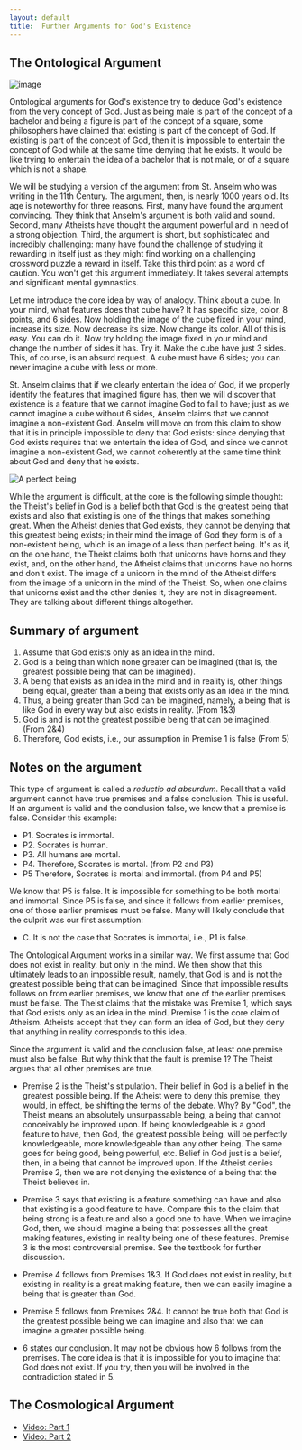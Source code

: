 ```yaml
---
layout: default
title:  Further Arguments for God's Existence
---
```



## The Ontological Argument 


![image](ans.jpeg)

Ontological arguments for God's existence try to deduce God's existence from the very concept of God. Just as being male is part of the concept of a bachelor and being a figure is part of the concept of a square, some philosophers have claimed that existing is part of the concept of God. If existing is part of the concept of God, then it is impossible to entertain the concept of God while at the same time denying that he exists. It would be like trying to entertain the idea of a bachelor that is not male, or of a square which is not a shape. 

We will be studying a version of the argument from St. Anselm who was writing in the 11th Century. The argument, then, is nearly 1000 years old. Its age is noteworthy for three reasons. First, many have found the argument convincing. They think that Anselm's argument is both valid and sound. Second, many Atheists have thought the argument powerful and in need of a strong objection. Third, the argument is short, but sophisticated and incredibly challenging: many have found the challenge of studying it rewarding in itself just as they might find working on a challenging crossword puzzle a reward in itself. Take this third point as a word of caution. You won't get this argument immediately. It takes several attempts and significant mental gymnastics. 

Let me introduce the core idea by way of analogy. Think about a cube. In your mind, what features does that cube have? It has specific size, color, 8 points, and 6 sides. Now holding the image of the cube fixed in your mind, increase its size. Now decrease its size. Now change its  color. All of this is easy. You can do it. Now try holding the image fixed in your mind and change the number of sides it has. Try it. Make the cube have just 3 sides. This, of course, is an absurd request. A cube must have 6 sides; you can never imagine a cube with less or more. 

St. Anselm claims that if we clearly entertain the idea of God, if we properly identify the features that imagined figure has, then we will discover that existence is a feature that we cannot imagine God to fail to have; just as we cannot imagine a cube without 6 sides, Anselm claims that we cannot imagine a non-existent God. Anselm will move on from this claim to show that it is in principle impossible to deny that God exists: since denying that God exists requires that we entertain the idea of God, and since we cannot imagine a non-existent God, we cannot coherently at the same time think about God and deny that he exists. 

![A perfect being](omn.jpeg)

While the argument is difficult, at the core is the following simple thought: the Theist's belief in God is a belief both that God is the greatest being that exists and also that existing is one of the things that makes something great. When the Atheist denies that God exists, they cannot be denying that this greatest being exists; in their mind the image of God they form is of a non-existent being, which is an image of a less than perfect being. It's as if, on the one hand, the Theist claims both that unicorns have horns and they exist, and, on the other hand, the Atheist claims that unicorns have no horns and don't exist. The image of a unicorn in the mind of the Atheist differs from the image of a unicorn in the mind of the Theist. So, when one claims that unicorns exist and the other denies it, they are not in disagreement. They are talking about different things altogether. 

## Summary of argument

1. Assume that God exists only as an idea in the mind.
1. God is a being than which none greater can be imagined (that is, the greatest possible being that can be imagined).
3. A being that exists as an idea in the mind and in reality is, other things being equal, greater than a being that exists only as an idea in the mind.
4. Thus, a being greater than God can be imagined, namely, a being that is like God in every way but also exists in reality. (From 1&3)
5. God is and is not the greatest possible being that can be imagined. (From 2&4)
6. Therefore, God exists, i.e., our assumption in Premise 1 is false (From 5)


## Notes on the argument 

This type of argument is called a *reductio ad absurdum*. Recall that a valid argument cannot have true premises and a false conclusion. This is useful. If an argument is valid and the conclusion false, we know that a premise is false. Consider this example:
 
+ P1. Socrates is immortal. 
+ P2. Socrates is human. 
+ P3. All humans are mortal. 
+ P4. Therefore, Socrates is mortal. (from P2 and P3)
+ P5 Therefore, Socrates is mortal and immortal. (from P4 and P5)

We know that P5 is false. It is impossible for something to be both mortal and immortal. Since P5 is false, and since it follows from earlier premises, one of those earlier premises must be false. Many will likely conclude that the culprit was our first assumption: 

+ C. It is not the case that Socrates is immortal, i.e., P1 is false. 

The Ontological Argument works in a similar way. We first assume that God does not exist in reality, but only in the mind. We then show that this ultimately leads to an impossible result, namely, that God is and is not the greatest possible being that can be imagined. Since that impossible results follows on from earlier premises, we know that one of the earlier premises must be false. The Theist claims that the mistake was Premise 1, which says that God exists only as an idea in the mind. Premise 1 is the core claim of Atheism. Atheists accept that they can form an idea of God, but they deny that anything in reality corresponds to this idea. 

Since the argument is valid and the conclusion false, at least one premise must also be false. But why think that the fault is premise 1? The Theist argues that all other premises are true. 


+ Premise 2 is the Theist's stipulation. Their belief in God is a belief in the greatest possible being. If the Atheist were to deny this premise, they would, in effect, be shifting the terms of the debate. Why? By "God", the Theist means an absolutely unsurpassable being, a being that cannot conceivably be improved upon. If being knowledgeable is a good feature to have, then God, the greatest possible being, will be perfectly knowledgeable, more knowledgeable than any other being. The same goes for being good, being powerful, etc. Belief in God just is a belief, then, in a being that cannot be improved upon. If the Atheist denies Premise 2, then we are not denying the existence of a being that the Theist believes in. 

+ Premise 3 says that existing is a feature something can have and also that existing is a good feature to have. Compare this to the claim that being strong is a feature and also a good one to have. When we imagine God, then, we should imagine a being that possesses all the great making features, existing in reality being one of these features. Premise 3 is the most controversial premise. See the textbook for further discussion.

+ Premise 4 follows from Premises 1&3. If God does not exist in reality, but existing in reality is a great making feature, then we can easily imagine a being that is greater than God. 

+ Premise 5 follows from Premises 2&4. It cannot be true both that God is the greatest possible being we can imagine and also that we can imagine a greater possible being. 

+ 6 states our conclusion. It may not be obvious how 6 follows from the premises. The core idea is that it is impossible for you to imagine that God does not exist. If you try, then you will be involved in the contradiction stated in 5. 


## The Cosmological Argument ##

+ [Video: Part 1](https://www.youtube.com/watch?v=2zS1HiuWPMA)
+ [Video: Part 2](https://www.youtube.com/watch?v=mBMAMIFw9n4)


